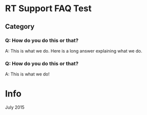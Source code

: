 # RT Support FAQ Test

## Category

### Q: How do you do this or that?

A: This is what we do. Here is a long answer explaining what we do.

### Q: How do you do this or that?

A: This is what we do!

# Info

July 2015
